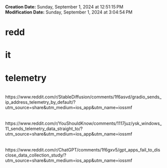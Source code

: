 <div><b>Creation Date:</b> Sunday, September 1, 2024 at 12:51:15 PM<br></div>
<div><b>Modification Date:</b> Sunday, September 1, 2024 at 3:04:54 PM<br></div>
<div><h1>redd</h1><h1>it </h1><h1>telemetry </h1></div>
<div><br></div>
<div>https://www.reddit.com/r/StableDiffusion/comments/1f6asvd/gradio_sends_ip_address_telemetry_by_default/?utm_source=share&amputm_medium=ios_app&amputm_name=iossmf<br></div>
<div><br></div>
<div><br></div>
<div>https://www.reddit.com/r/YouShouldKnow/comments/1117juz/ysk_windows_11_sends_telemetry_data_straight_to/?utm_source=share&amputm_medium=ios_app&amputm_name=iossmf<br></div>
<div><br></div>
<div><br></div>
<div>https://www.reddit.com/r/ChatGPT/comments/1f6gxv5/gpt_apps_fail_to_disclose_data_collection_study/?utm_source=share&amputm_medium=ios_app&amputm_name=iossmf<br></div>
<div><br></div>
<div><br></div>

